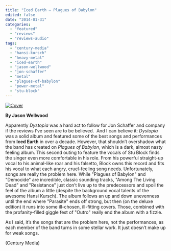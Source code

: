 ```yaml
---
title: "Iced Earth – Plagues of Babylon"
edited: false
date: "2014-01-31"
categories:
  - "featured"
  - "reviews"
  - "reviews-audio"
tags:
  - "century-media"
  - "hansi-kursch"
  - "heavy-metal"
  - "iced-earth"
  - "jason-wellwood"
  - "jon-schaffer"
  - "metal"
  - "plagues-of-babylon"
  - "power-metal"
  - "stu-block"
---
```


[![Cover](http://www.hellbound.ca/wp-content/uploads/2014/01/Cover-590x590.jpg)](http://www.hellbound.ca/2014/01/iced-earth-plagues-of-babylon/cover-44/)

**By Jason Wellwood**

Apparently _Dystopia_ was a hard act to follow for Jon Schaffer and company if the reviews I’ve seen are to be believed.  And I can believe it: _Dystopia_ was a solid album and featured some of the best songs and performances from **Iced Earth** in over a decade. However, that shouldn’t overshadow what the band has created on _Plagues of Babylon_, which is a dark, almost nasty feeling album. This second outing to feature the vocals of Stu Block finds the singer even more comfortable in his role. From his powerful straight-up vocal to his animal-like roar and his falsetto, Block owns this record and fits his vocal to what each angry, cruel-feeling song needs. Unfortunately, songs are really the problem here. While "Plagues of Babylon" and "Democide" are incredible, classic sounding tracks, "Among The Living Dead" and "Resistance" just don’t live up to the predecessors and spoil the feel of the album a little (despite the background vocal talents of the awesome Hansi Kursch). The album follows an up and down unevenness until the end where "Parasite" ends off strong, but then (on the deluxe edition) it runs into some ill-chosen, ill-fitting covers. Those, combined with the profanity-filled giggle fest of "Outro" really end the album with a fizzle.

As I said, it’s the songs that are the problem here, not the performances, as each member of the band turns in some stellar work. It just doesn’t make up for weak songs.

(Century Media)
